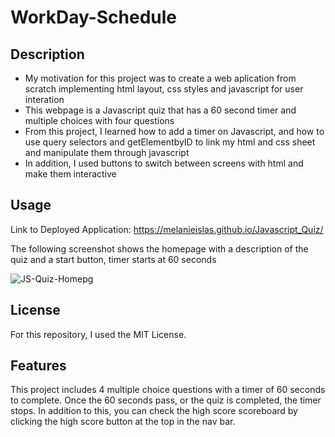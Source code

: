 # WorkDay-Schedule

## Description

- My motivation for this project was to create a web aplication from scratch implementing html layout, css styles and javascript for user interation
- This webpage is a Javascript quiz that has a 60 second timer and multiple choices with four questions
- From this project, I learned how to add a timer on Javascript, and how to use query selectors and getElementbyID to link my html and css sheet and manipulate them through javascript
- In addition, I used buttons to switch between screens with html and make them interactive

## Usage

Link to Deployed Application: https://melanieislas.github.io/Javascript_Quiz/

The following screenshot shows the homepage with a description of the quiz and a start button, timer starts at 60 seconds

![JS-Quiz-Homepg](https://user-images.githubusercontent.com/120453099/214456584-632add60-9d93-4750-8efc-ac79e4092e08.png)


## License

For this repository, I used the MIT License.

## Features

This project includes 4 multiple choice questions with a timer of 60 seconds to complete. Once the 60 seconds pass, or the quiz is completed, the timer stops. In addition to this, you can check the high score scoreboard by clicking the high score button at the top in the nav bar. 

